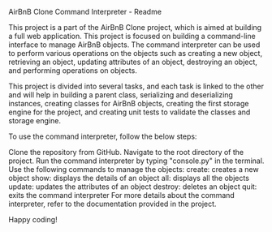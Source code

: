 AirBnB Clone Command Interpreter - Readme

This project is a part of the AirBnB Clone project, which is aimed at building a full web application. This project is focused on building a command-line interface to manage AirBnB objects. The command interpreter can be used to perform various operations on the objects such as creating a new object, retrieving an object, updating attributes of an object, destroying an object, and performing operations on objects.

This project is divided into several tasks, and each task is linked to the other and will help in building a parent class, serializing and deserializing instances, creating classes for AirBnB objects, creating the first storage engine for the project, and creating unit tests to validate the classes and storage engine.

To use the command interpreter, follow the below steps:

Clone the repository from GitHub.
Navigate to the root directory of the project.
Run the command interpreter by typing "console.py" in the terminal.
Use the following commands to manage the objects:
create: creates a new object
show: displays the details of an object
all: displays all the objects
update: updates the attributes of an object
destroy: deletes an object
quit: exits the command interpreter
For more details about the command interpreter, refer to the documentation provided in the project.

Happy coding!
